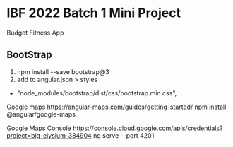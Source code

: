 # IBF 2022 Batch 1 Mini Project

Budget Fitness App

## BootStrap
1. npm install --save bootstrap@3
2. add to angular.json > styles
- "node_modules/bootstrap/dist/css/bootstrap.min.css",

Google maps
https://angular-maps.com/guides/getting-started/
npm install @angular/google-maps

Google Maps Console
https://console.cloud.google.com/apis/credentials?project=big-elysium-384904
ng serve --port 4201